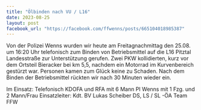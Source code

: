 ```yaml
---
title: "Ölbinden nach VU / L16"
date: 2023-08-25
layout: post
facebook_url: "https://facebook.com/ffwenns/posts/665104018985387"
---
```


Von der Polizei Wenns wurden wir heute am Freitagnachmittag den 25.08. um 16:20 Uhr telefonisch zum Binden von Betriebsmittel auf die L16 Pitztal Landesstraße zur Unterstützung gerufen. Zwei PKW kollidierten, kurz vor dem Ortsteil Bieracker bei km 5,5, nachdem ein Motorrad im Kurvenbereich gestürzt war. Personen kamen zum Glück keine zu Schaden. Nach dem Binden der Betriebsmittel rückten wir nach 30 Minuten wieder ein.

Im Einsatz:
 Telefonisch 
 KDOFA und RFA mit 6 Mann
 PI Wenns mit 1 Fzg. und 2 Mann/Frau
 Einsatzleiter: Kdt. BV Lukas Scheiber
 DS, LS / ️SL -ÖA Team FFW